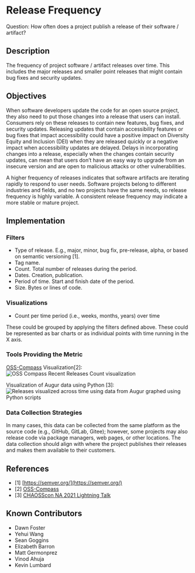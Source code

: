 # Release Frequency

Question: How often does a project publish a release of their software / artifact?

## Description
The frequency of project software / artifact releases over time. This includes the major releases and smaller point releases that might contain bug fixes and security updates. 

## Objectives
When software developers update the code for an open source project, they also need to put those changes into a release that users can install. Consumers rely on these releases to contain new features, bug fixes, and security updates. Releasing updates that contain accessibility features or bug fixes that impact accessibility could have a positive impact on Diversity Equity and Inclusion (DEI) when they are released quickly or a negative impact when accessibility updates are delayed. Delays in incorporating changes into a release, especially when the changes contain security updates, can mean that users don’t have an easy way to upgrade from an insecure version and are open to malicious attacks or other vulnerabilities. 

A higher frequency of releases indicates that software artifacts are iterating rapidly to respond to user needs. Software projects belong to different industries and fields, and no two projects have the same needs, so release frequency is highly variable. A consistent release frequency may indicate a more stable or mature project.

## Implementation

### Filters
- Type of release. E.g., major, minor, bug fix, pre-release, alpha, or based on semantic versioning [1].
- Tag name.
- Count. Total number of releases during the period.
- Dates. Creation, publication.
- Period of time. Start and finish date of the period. 
- Size. Bytes or lines of code.

### Visualizations
- Count per time period (i.e., weeks, months, years) over time

These could be grouped by applying the filters defined above. These could be represented as bar charts or as individual points with time running in the X axis.

### Tools Providing the Metric 

[OSS-Compass](https://oss-compass.org/) Visualization[2]:
![OSS Compass Recent Releases Count visualization](https://raw.githubusercontent.com/chaoss/wg-common/main/focus-areas/time/images/release-frequency-oss-compass.png)

Visualization of Augur data using Python [3]:
![Releases visualized across time using data from Augur graphed using Python scripts](https://raw.githubusercontent.com/chaoss/wg-common/main/focus-areas/time/images/release-frequency-python-augur.png)

### Data Collection Strategies

In many cases, this data can be collected from the same platform as the source code (e.g., GitHub, GitLab, Gitee); however, some projects may also release code via package managers, web pages, or other locations. The data collection should align with where the project publishes their releases and makes them available to their customers.

## References
- [1] [https://semver.org/](https://semver.org/)
- [2] [OSS-Compass](https://oss-compass.org/)
- [3] [CHAOSScon NA 2021 Lightning Talk](https://www.youtube.com/watch?v=DynqP2_W1ts)

## Known Contributors
- Dawn Foster
- Yehui Wang 
- Sean Goggins
- Elizabeth Barron 
- Matt Germonprez
- Vinod Ahuja
- Kevin Lumbard
